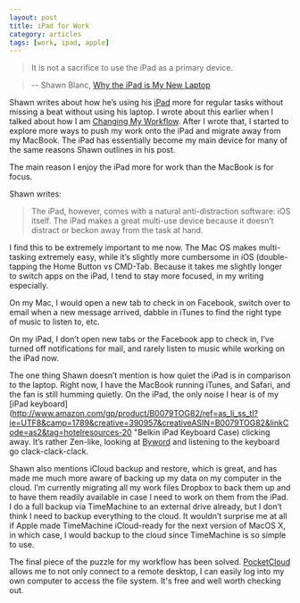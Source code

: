 ```yaml
---
layout: post
title: iPad for Work
category: articles
tags: [work, ipad, apple]
---
```


> It is not a sacrifice to use the iPad as a primary device. 

> -- Shawn Blanc, [Why the iPad is My New Laptop](http://shawnblanc.net/2012/04/ipad-laptop/)

Shawn writes about how he’s using his [iPad](http://www.amazon.com/gp/product/B009W8YQ6K/ref=as_li_tl?ie=UTF8&camp=1789&creative=390957&creativeASIN=B009W8YQ6K&linkCode=as2&tag=four0b-20&linkId=A6IZHCBNMKAA7KNO "iPad - Amazon") more for regular tasks without missing a beat without using his laptop. I wrote about this earlier when I talked about how I am [Changing My Workflow](www.foursides.ca/Changing-My-Workflow). After I wrote that, I started to explore more ways to push my work onto the iPad and migrate away from my MacBook. The iPad has essentially become my main device for many of the same reasons Shawn outlines in his post. 

The main reason I enjoy the iPad more for work than the MacBook is for focus. 

Shawn writes:

> The iPad, however, comes with a natural anti-distraction software: iOS itself. The iPad makes a great multi-use device because it doesn’t distract or beckon away from the task at hand. 

I find this to be extremely important to me now. The Mac OS makes multi-tasking extremely easy, while it’s slightly more cumbersome in iOS (double-tapping the Home Button vs CMD-Tab. Because it takes me slightly longer to switch apps on the iPad, I tend to stay more focused, in my writing especially. 

On my Mac, I would open a new tab to check in on Facebook, switch over to email when a new message arrived, dabble in iTunes to find the right type of music to listen to, etc. 

On my iPad, I don’t open new tabs or the Facebook app to check in, I’ve turned off notifications for mail, and rarely listen to music while working on the iPad now.

The one thing Shawn doesn’t mention is how quiet the iPad is in comparison to the laptop. Right now, I have the MacBook running iTunes, and Safari, and the fan is still humming quietly. On the iPad, the only noise I hear is of my [iPad keyboard](http://www.amazon.com/gp/product/B0079TOG82/ref=as_li_ss_tl?ie=UTF8&camp=1789&creative=390957&creativeASIN=B0079TOG82&linkCode=as2&tag=hotelresources-20 "Belkin iPad Keyboard Case) clicking away. It’s rather Zen-like, looking at [Byword](https://itunes.apple.com/ca/app/byword/id482063361?mt=8&uo=4&at=10l4Qt) and listening to the keyboard go clack-clack-clack. 

Shawn also mentions iCloud backup and restore, which is great, and has made me much more aware of backing up my data on my computer in the cloud. I’m currently migrating all my work files Dropbox to back them up and to have them readily available in case I need to work on them from the iPad. I do a full backup via TimeMachine to an external drive already, but I don’t think I need to backup everything to the cloud. It wouldn’t surprise me at all if Apple made TimeMachine iCloud-ready for the next version of MacOS X, in which case, I would backup to the cloud since TimeMachine is so simple to use. 

The final piece of the puzzle for my workflow has been solved. [PocketCloud](http://www.wyse.com/products/software/mobility/PocketCloud) allows me to not only connect to a remote desktop, I can easily log into my own computer to access the file system. It's free and well worth checking out. 